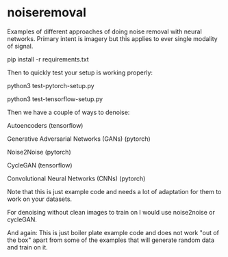 # noiseremoval
Examples of different approaches of doing noise removal with neural networks. Primary intent is imagery but this applies to ever single modality of signal. 


pip install -r requirements.txt


Then to quickly test your setup is working properly:


python3 test-pytorch-setup.py


python3 test-tensorflow-setup.py



Then we have a couple of ways to denoise:


Autoencoders (tensorflow)


Generative Adversarial Networks (GANs) (pytorch)


Noise2Noise (pytorch)


CycleGAN (tensorflow)


Convolutional Neural Networks (CNNs) (pytorch)




Note that this is just example code and needs a lot of adaptation for them to work on your datasets.

For denoising without clean images to train on I would use noise2noise or cycleGAN.


And again: This is just boiler plate example code and does not work "out of the box" apart from some of the examples that will generate random data and train on it.

